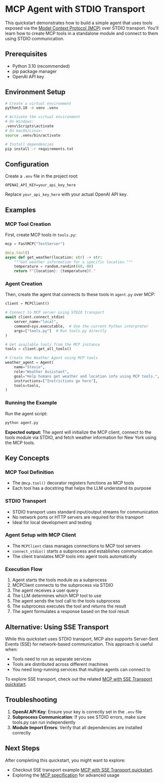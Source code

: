 # MCP Agent with STDIO Transport

This quickstart demonstrates how to build a simple agent that uses tools exposed via the [Model Context Protocol (MCP)](https://modelcontextprotocol.io/introduction) over STDIO transport. You'll learn how to create MCP tools in a standalone module and connect to them using STDIO communication.

## Prerequisites

- Python 3.10 (recommended)
- pip package manager
- OpenAI API key

## Environment Setup

```bash
# Create a virtual environment
python3.10 -m venv .venv

# Activate the virtual environment 
# On Windows:
.venv\Scripts\activate
# On macOS/Linux:
source .venv/bin/activate

# Install dependencies
pip install -r requirements.txt
```

## Configuration

Create a `.env` file in the project root:

```env
OPENAI_API_KEY=your_api_key_here
```

Replace `your_api_key_here` with your actual OpenAI API key.

## Examples

### MCP Tool Creation

First, create MCP tools in `tools.py`:

```python
mcp = FastMCP("TestServer")

@mcp.tool()
async def get_weather(location: str) -> str:
    """Get weather information for a specific location."""
    temperature = random.randint(60, 80)
    return f"{location}: {temperature}F."
```

### Agent Creation

Then, create the agent that connects to these tools in `agent.py` over MCP:

```python
client = MCPClient()

# Connect to MCP server using STDIO transport
await client.connect_stdio(
    server_name="local",
    command=sys.executable,  # Use the current Python interpreter
    args=["tools.py"]  # Run tools.py directly
)

# Get available tools from the MCP instance
tools = client.get_all_tools()

# Create the Weather Agent using MCP tools
weather_agent = Agent(
    name="Stevie",
    role="Weather Assistant",
    goal="Help humans get weather and location info using MCP tools.",
    instructions=["Instrictions go here"],
    tools=tools,
)    
```

### Running the Example

Run the agent script:

```bash
python agent.py
```

**Expected output:** The agent will initialize the MCP client, connect to the tools module via STDIO, and fetch weather information for New York using the MCP tools.

## Key Concepts

### MCP Tool Definition
- The `@mcp.tool()` decorator registers functions as MCP tools
- Each tool has a docstring that helps the LLM understand its purpose

### STDIO Transport
- STDIO transport uses standard input/output streams for communication
- No network ports or HTTP servers are required for this transport
- Ideal for local development and testing

### Agent Setup with MCP Client
- The `MCPClient` class manages connections to MCP tool servers
- `connect_stdio()` starts a subprocess and establishes communication
- The client translates MCP tools into agent tools automatically

### Execution Flow
1. Agent starts the tools module as a subprocess
2. MCPClient connects to the subprocess via STDIO
3. The agent receives a user query
4. The LLM determines which MCP tool to use
5. The agent sends the tool call to the tools subprocess
6. The subprocess executes the tool and returns the result
7. The agent formulates a response based on the tool result

## Alternative: Using SSE Transport

While this quickstart uses STDIO transport, MCP also supports Server-Sent Events (SSE) for network-based communication. This approach is useful when:

- Tools need to run as separate services
- Tools are distributed across different machines
- You need long-running services that multiple agents can connect to

To explore SSE transport, check out the related [MCP with SSE Transport quickstart](../07-agent-mcp-client-sse).

## Troubleshooting

1. **OpenAI API Key**: Ensure your key is correctly set in the `.env` file
2. **Subprocess Communication**: If you see STDIO errors, make sure tools.py can run independently
3. **Module Import Errors**: Verify that all dependencies are installed correctly

## Next Steps

After completing this quickstart, you might want to explore:
- Checkout SSE transport example [MCP with SSE Transport quickstart](../07-agent-mcp-client-sse).
- Exploring the [MCP specification](https://modelcontextprotocol.io/) for advanced usage 